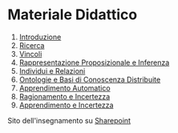 # Materiale Didattico

1. [Introduzione](IC-intro.pdf)
2. [Ricerca]()
3. [Vincoli]() 
4. [Rappresentazione Proposizionale e Inferenza]()
5. [Individui e Relazioni]()
6. [Ontologie e Basi di Conoscenza Distribuite]()
7. [Apprendimento Automatico]()
8. [Ragionamento e Incertezza]()
9. [Apprendimento e Incertezza]()


Sito dell'insegnamento su [Sharepoint](https://unibari.sharepoint.com/sites/ICon)
